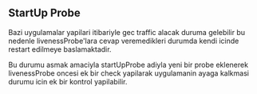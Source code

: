 ## StartUp Probe

Bazi uygulamalar yapilari itibariyle gec traffic alacak duruma gelebilir bu nedenle livenessProbe'lara cevap veremedikleri durumda kendi icinde restart edilmeye baslamaktadir.

Bu durumu asmak amaciyla startUpProbe adiyla yeni bir probe eklenerek livenessProbe oncesi ek bir check yapilarak uygulamanin ayaga kalkmasi durumu icin ek bir kontrol yapilabilir.



